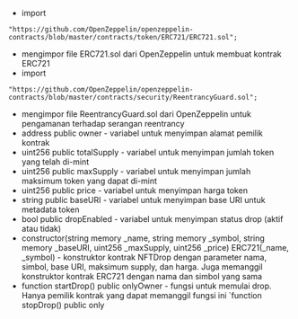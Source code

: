  - import 
```shell
"https://github.com/OpenZeppelin/openzeppelin-contracts/blob/master/contracts/token/ERC721/ERC721.sol";
```
 - mengimpor file ERC721.sol dari OpenZeppelin untuk membuat kontrak ERC721
 - import 
```shell
"https://github.com/OpenZeppelin/openzeppelin-contracts/blob/master/contracts/security/ReentrancyGuard.sol";
```
 - mengimpor file ReentrancyGuard.sol dari OpenZeppelin untuk pengamanan terhadap serangan reentrancy
 - address public owner - variabel untuk menyimpan alamat pemilik kontrak
 - uint256 public totalSupply - variabel untuk menyimpan jumlah token yang telah di-mint
 - uint256 public maxSupply - variabel untuk menyimpan jumlah maksimum token yang dapat di-mint
 - uint256 public price - variabel untuk menyimpan harga token
 - string public baseURI - variabel untuk menyimpan base URI untuk metadata token
 - bool public dropEnabled - variabel untuk menyimpan status drop (aktif atau tidak)
 - constructor(string memory _name, string memory _symbol, string memory _baseURI, uint256 _maxSupply, uint256 _price) ERC721(_name, _symbol) - konstruktor kontrak NFTDrop dengan parameter nama, simbol, base URI, maksimum supply, dan harga. Juga memanggil konstruktor kontrak ERC721 dengan nama dan simbol yang sama
 - function startDrop() public onlyOwner - fungsi untuk memulai drop. Hanya pemilik kontrak yang dapat memanggil fungsi ini
`function stopDrop() public only